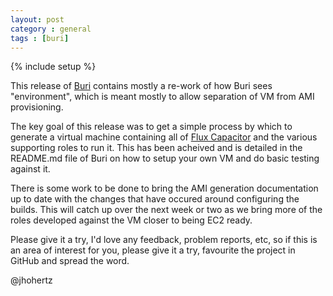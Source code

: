 ```yaml
---
layout: post
category : general
tags : [buri]
---
```

{% include setup %}

This release of [Buri](https://github.com/viafoura/buri) contains mostly a re-work of how Buri sees "environment", which is meant mostly to allow separation of VM from AMI provisioning.

The key goal of this release was to get a simple process by which to generate a virtual machine containing all of [Flux Capacitor](http://fluxcapacitor.com/) and the various supporting roles to run it. This has been acheived and is detailed in the README.md file of Buri on how to setup your own VM and do basic testing against it.

There is some work to be done to bring the AMI generation documentation up to date with the changes that have occured around configuring the builds. This will catch up over the next week or two as we bring more of the roles developed against the VM closer to being EC2 ready.

Please give it a try, I'd love any feedback, problem reports, etc, so if this is an area of interest for you, please give it a try, favourite the project in GitHub and spread the word.

@jhohertz

